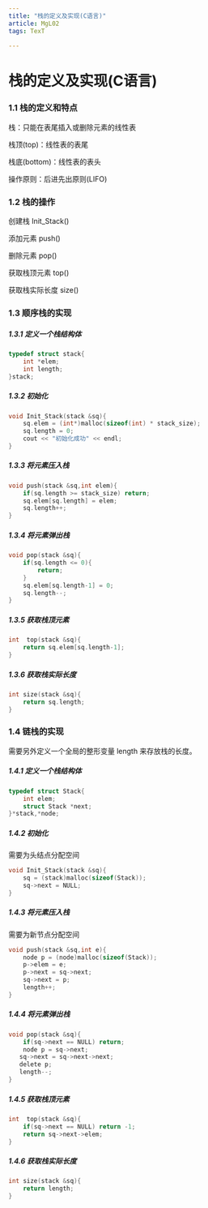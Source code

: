 ```yaml
---
title: "栈的定义及实现(C语言)"
article: MgL02
tags: TexT

---
```




# 栈的定义及实现(C语言)

### 1.1 栈的定义和特点

栈：只能在表尾插入或删除元素的线性表

栈顶(top)：线性表的表尾

栈底(bottom)：线性表的表头

操作原则：后进先出原则(LIFO)

### 1.2 栈的操作

创建栈 Init_Stack()

添加元素 push()

删除元素 pop()

获取栈顶元素 top()

获取栈实际长度 size()

### 1.3 顺序栈的实现

##### 1.3.1 定义一个栈结构体

```c
typedef struct stack{
    int *elem;
    int length;
}stack;
```

##### 1.3.2 初始化

```c
void Init_Stack(stack &sq){
    sq.elem = (int*)malloc(sizeof(int) * stack_size);
    sq.length = 0;
    cout << "初始化成功" << endl;
}
```
##### 1.3.3 将元素压入栈

```c
void push(stack &sq,int elem){
    if(sq.length >= stack_size) return;
    sq.elem[sq.length] = elem;
    sq.length++;
}
```
##### 1.3.4 将元素弹出栈

```c
void pop(stack &sq){
    if(sq.length <= 0){
        return;
    }
    sq.elem[sq.length-1] = 0;
    sq.length--;
}
```
##### 1.3.5 获取栈顶元素

```c
int  top(stack &sq){
    return sq.elem[sq.length-1];
}
```
##### 1.3.6 获取栈实际长度

```c
int size(stack &sq){
    return sq.length;
}
```

### 1.4 链栈的实现

需要另外定义一个全局的整形变量 length 来存放栈的长度。

##### 1.4.1 定义一个栈结构体

```c
typedef struct Stack{
    int elem;
    struct Stack *next;
}*stack,*node;
```

##### 1.4.2 初始化

需要为头结点分配空间

```c
void Init_Stack(stack &sq){
    sq = (stack)malloc(sizeof(Stack));
    sq->next = NULL;
}
```

##### 1.4.3 将元素压入栈

需要为新节点分配空间

```c
void push(stack &sq,int e){
    node p = (node)malloc(sizeof(Stack));
    p->elem = e;
    p->next = sq->next;
    sq->next = p;
    length++;
}
```

##### 1.4.4 将元素弹出栈

```c
void pop(stack &sq){
    if(sq->next == NULL) return;
    node p = sq->next;
   sq->next = sq->next->next;
   delete p;
   length--;
}
```

##### 1.4.5 获取栈顶元素

```c
int  top(stack &sq){
    if(sq->next == NULL) return -1;
    return sq->next->elem;
}
```

##### 1.4.6 获取栈实际长度

```c
int size(stack &sq){
    return length;
}
```

